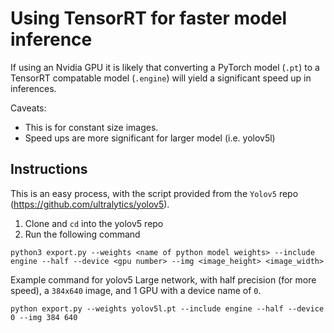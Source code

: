 # Using TensorRT for faster model inference

If using an Nvidia GPU it is likely that converting a PyTorch model (`.pt`) to a TensorRT compatable model (`.engine`) will yield a significant speed up in inferences.

Caveats:
- This is for constant size images.
- Speed ups are more significant for larger model (i.e. yolov5l)

## Instructions

This is an easy process, with the script provided from the `Yolov5` repo (https://github.com/ultralytics/yolov5).

1. Clone and `cd` into the yolov5 repo
2. Run the following command
```
python3 export.py --weights <name of python model weights> --include engine --half --device <gpu number> --img <image_height> <image_width>
```
Example command for yolov5 Large network, with half precision (for more speed), a `384x640` image, and 1 GPU with a device name of `0`.

```
python export.py --weights yolov5l.pt --include engine --half --device 0 --img 384 640
```
